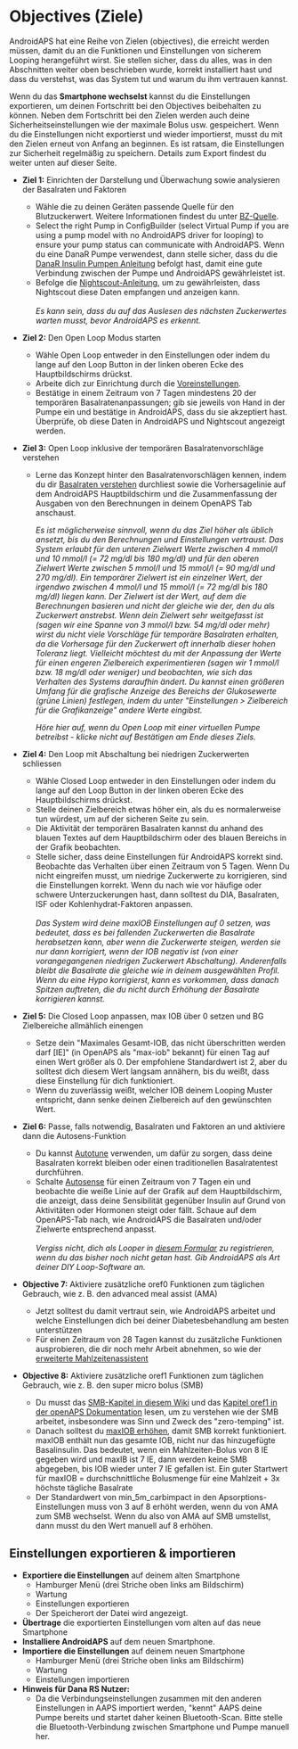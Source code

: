 # Objectives (Ziele)

AndroidAPS hat eine Reihe von Zielen (objectives), die erreicht werden müssen, damit du an die Funktionen und Einstellungen von sicherem Looping herangeführt wirst. Sie stellen sicher, dass du alles, was in den Abschnitten weiter oben beschrieben wurde, korrekt installiert hast und dass du verstehst, was das System tut und warum du ihm vertrauen kannst.

Wenn du das **Smartphone wechselst** kannst du die Einstellungen exportieren, um deinen Fortschritt bei den Objectives beibehalten zu können. Neben dem Fortschritt bei den Zielen werden auch deine Sicherheitseinstellungen wie der maximale Bolus usw. gespeichert. Wenn du die Einstellungen nicht exportierst und wieder importierst, musst du mit den Zielen erneut von Anfang an beginnen. Es ist ratsam, die Einstellungen zur Sicherheit regelmäßig zu speichern. Details zum Export findest du weiter unten auf dieser Seite.  

* **Ziel 1:** Einrichten der Darstellung und Überwachung sowie analysieren der Basalraten und Faktoren 
  * Wähle die zu deinen Geräten passende Quelle für den Blutzuckerwert. Weitere Informationen findest du unter [BZ-Quelle](../Configration/BG-Source.md).
  * Select the right Pump in ConfigBuilder (select Virtual Pump if you are using a pump model with no AndroidAPS driver for looping) to ensure your pump status can communicate with AndroidAPS. Wenn du eine DanaR Pumpe verwendest, dann stelle sicher, dass du die [DanaR Insulin Pumpen Anleitung](../Confguration/DanaR-Insulin-Pump.md) befolgt hast, damit eine gute Verbindung zwischen der Pumpe und AndroidAPS gewährleistet ist.
  * Befolge die [Nightscout-Anleitung](../Installing-AndroidAPS/Nightscout.md), um zu gewährleisten, dass Nightscout diese Daten empfangen und anzeigen kann. <br />  
    _Es kann sein, dass du auf das Auslesen des nächsten Zuckerwertes warten musst, bevor AndroidAPS es erkennt._
* **Ziel 2:** Den Open Loop Modus starten 
  * Wähle Open Loop entweder in den Einstellungen oder indem du lange auf den Loop Button in der linken oberen Ecke des Hauptbildschirms drückst.
  * Arbeite dich zur Einrichtung durch die [Voreinstellungen](../Configuration/Preferences.md).
  * Bestätige in einem Zeitraum von 7 Tagen mindestens 20 der temporären Basalratenanpassungen; gib sie jeweils von Hand in der Pumpe ein und bestätige in AndroidAPS, dass du sie akzeptiert hast. Überprüfe, ob diese Daten in AndroidAPS und Nightscout angezeigt werden.  

* **Ziel 3:** Open Loop inklusive der temporären Basalratenvorschläge verstehen
  
  * Lerne das Konzept hinter den Basalratenvorschlägen kennen, indem du dir [Basalraten verstehen](https://openaps.readthedocs.io/en/latest/docs/While%20You%20Wait%20For%20Gear/Understand-determine-basal.html) durchliest sowie die Vorhersagelinie auf dem AndroidAPS Hauptbildschirm und die Zusammenfassung der Ausgaben von den Berechnungen in deinem OpenAPS Tab anschaust.   
      
    _Es ist möglicherweise sinnvoll, wenn du das Ziel höher als üblich ansetzt, bis du den Berechnungen und Einstellungen vertraust. Das System erlaubt für den unteren Zielwert Werte zwischen 4 mmol/l und 10 mmol/l (= 72 mg/dl bis 180 mg/dl) und für den oberen Zielwert Werte zwischen 5 mmol/l und 15 mmol/l (= 90 mg/dl und 270 mg/dl). Ein temporärer Zielwert ist ein einzelner Wert, der irgendwo zwischen 4 mmol/l und 15 mmol/l (= 72 mg/dl bis 180 mg/dl) liegen kann. Der Zielwert ist der Wert, auf dem die Berechnungen basieren und nicht der gleiche wie der, den du als Zuckerwert anstrebst. Wenn dein Zielwert sehr weitgefasst ist (sagen wir eine Spanne von 3 mmol/l bzw. 54 mg/dl oder mehr) wirst du nicht viele Vorschläge für temporäre Basalraten erhalten, da die Vorhersage für den Zuckerwert oft innerhalb dieser hohen Toleranz liegt. Vielleicht möchtest du mit der Anpassung der Werte für einen engeren Zielbereich experimentieren (sagen wir 1 mmol/l bzw. 18 mg/dl oder weniger) und beobachten, wie sich das Verhalten des Systems daraufhin ändert. Du kannst einen größeren Umfang für die grafische Anzeige des Bereichs der Glukosewerte (grüne Linien) festlegen, indem du unter "Einstellungen > Zielbereich für die Grafikanzeige" andere Werte eingibst._   
      
    _Höre hier auf, wenn du Open Loop mit einer virtuellen Pumpe betreibst - klicke nicht auf Bestätigen am Ende dieses Ziels._

* **Ziel 4:** Den Loop mit Abschaltung bei niedrigen Zuckerwerten schliessen
  
  * Wähle Closed Loop entweder in den Einstellungen oder indem du lange auf den Loop Button in der linken oberen Ecke des Hauptbildschirms drückst.
  * Stelle deinen Zielbereich etwas höher ein, als du es normalerweise tun würdest, um auf der sicheren Seite zu sein.
  * Die Aktivität der temporären Basalraten kannst du anhand des blauen Textes auf dem Hauptbildschirm oder des blauen Bereichs in der Grafik beobachten.
  * Stelle sicher, dass deine Einstellungen für AndroidAPS korrekt sind. Beobachte das Verhalten über einen Zeitraum von 5 Tagen. Wenn Du nicht eingreifen musst, um niedrige Zuckerwerte zu korrigieren, sind die Einstellungen korrekt. Wenn du nach wie vor häufige oder schwere Unterzuckerungen hast, dann solltest du DIA, Basalraten, ISF oder Kohlenhydrat-Faktoren anpassen. <br />  
    _Das System wird deine maxIOB Einstellungen auf 0 setzen, was bedeutet, dass es bei fallenden Zuckerwerten die Basalrate herabsetzen kann, aber wenn die Zuckerwerte steigen, werden sie nur dann korrigiert, wenn der IOB negativ ist (von einer vorangegangenen niedrigen Zuckerwert Abschaltung). Anderenfalls bleibt die Basalrate die gleiche wie in deinem ausgewählten Profil. Wenn du eine Hypo korrigierst, kann es vorkommen, dass danach Spitzen auftreten, die du nicht durch Erhöhung der Basalrate korrigieren kannst._
* **Ziel 5:** Die Closed Loop anpassen, max IOB über 0 setzen und BG Zielbereiche allmählich einengen 
  * Setze dein "Maximales Gesamt-IOB, das nicht überschritten werden darf [IE]" (in OpenAPS als "max-iob" bekannt) für einen Tag auf einen Wert größer als 0. Der empfohlene Standardwert ist 2, aber du solltest dich diesem Wert langsam annähern, bis du weißt, dass diese Einstellung für dich funktioniert.
  * Wenn du zuverlässig weißt, welcher IOB deinem Looping Muster entspricht, dann senke deinen Zielbereich auf den gewünschten Wert.  
* **Ziel 6:** Passe, falls notwendig, Basalraten und Faktoren an und aktiviere dann die Autosens-Funktion 
  * Du kannst [Autotune](https://openaps.readthedocs.io/en/latest/docs/Customize-Iterate/autotune.html) verwenden, um dafür zu sorgen, dass deine Basalraten korrekt bleiben oder einen traditionellen Basalratentest durchführen.
  * Schalte [Autosense](../Usage/Open-APS-features.md) für einen Zeitraum von 7 Tagen ein und beobachte die weiße Linie auf der Grafik auf dem Hauptbildschirm, die anzeigt, dass deine Sensibilität gegenüber Insulin auf Grund von Aktivitäten oder Hormonen steigt oder fällt. Schaue auf dem OpenAPS-Tab nach, wie AndroidAPS die Basalraten und/oder Zielwerte entsprechend anpasst. <br />  
    _Vergiss nicht, dich als Looper in [diesem Formular](http://bit.ly/nowlooping) zu registrieren, wenn du das bisher noch nicht getan hast. Gib AndroidAPS als Art deiner DIY Loop-Software an._

* **Objective 7:** Aktiviere zusätzliche oref0 Funktionen zum täglichen Gebrauch, wie z. B. den advanced meal assist (AMA)
  
  * Jetzt solltest du damit vertraut sein, wie AndroidAPS arbeitet und welche Einstellungen dich bei deiner Diabetesbehandlung am besten unterstützen
  * Für einen Zeitraum von 28 Tagen kannst du zusätzliche Funktionen ausprobieren, die dir noch mehr Arbeit abnehmen, so wie der [erweiterte Mahlzeitenassistent](../Usage/Open-APS-features.md#advanced-meal-assist-ama)

* **Objective 8:** Aktiviere zusätzliche oref1 Funktionen zum täglichen Gebrauch, wie z. B. den super micro bolus (SMB)
  
  * Du musst das [SMB-Kapitel in diesem Wiki](../Usage/Open-APS-features.md#super-micro-bolus-smb) und das [Kapitel oref1 in der openAPS Dokumentation](https://openaps.readthedocs.io/en/latest/docs/Customize-Iterate/oref1.html) lesen, um zu verstehen wie der SMB arbeitet, insbesondere was Sinn und Zweck des "zero-temping" ist.
  * Danach solltest du [maxIOB erhöhen](../Usage/Open-APS-features.md#maximum-total-iob-openaps-cant-go-over-openaps-max-iob), damit SMB korrekt funktioniert. maxIOB enthält nun das gesamte IOB, nicht nur das hinzugefügte Basalinsulin. Das bedeutet, wenn ein Mahlzeiten-Bolus von 8 IE gegeben wird und maxIB ist 7 IE, dann werden keine SMB abgegeben, bis IOB wieder unter 7 IE gefallen ist. Ein guter Startwert für maxIOB = durchschnittliche Bolusmenge für eine Mahlzeit + 3x höchste tägliche Basalrate
  * Der Standardwert von min_5m_carbimpact in den Apsorptions-Einstellungen muss von 3 auf 8 erhöht werden, wenn du von AMA zum SMB wechselst. Wenn du also von AMA auf SMB umstellst, dann musst du den Wert manuell auf 8 erhöhen.

## Einstellungen exportieren & importieren

* **Exportiere die Einstellungen** auf deinem alten Smartphone 
  * Hamburger Menü (drei Striche oben links am Bildschirm)
  * Wartung
  * Einstellungen exportieren
  * Der Speicherort der Datei wird angezeigt.
* **Übertrage** die exportierten Einstellungen vom alten auf das neue Smartphone
* **Installiere AndroidAPS** auf dem neuen Smartphone.
* **Importiere die Einstellungen** auf deinem neuen Smartphone 
  * Hamburger Menü (drei Striche oben links am Bildschirm)
  * Wartung
  * Einstellungen importieren
* **Hinweis für Dana RS Nutzer:** 
  * Da die Verbindungseinstellungen zusammen mit den anderen Einstellungen in AAPS importiert werden, "kennt" AAPS deine Pumpe bereits und startet daher keinen Bluetooth-Scan. Bitte stelle die Bluetooth-Verbindung zwischen Smartphone und Pumpe manuell her.